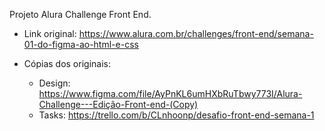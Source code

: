 Projeto Alura Challenge Front End.

* Link original: https://www.alura.com.br/challenges/front-end/semana-01-do-figma-ao-html-e-css

* Cópias dos originais:
  * Design: https://www.figma.com/file/AyPnKL6umHXbRuTbwy773I/Alura-Challenge---Edição-Front-end-(Copy)
  * Tasks: https://trello.com/b/CLnhoonp/desafio-front-end-semana-1